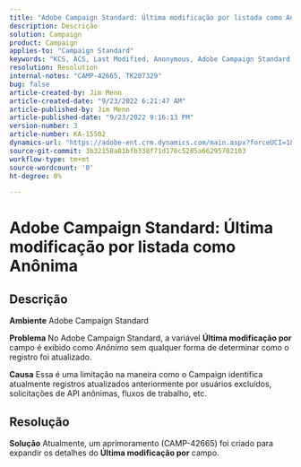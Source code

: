 ```yaml
---
title: "Adobe Campaign Standard: Última modificação por listada como Anônima"
description: Descrição
solution: Campaign
product: Campaign
applies-to: "Campaign Standard"
keywords: "KCS, ACS, Last Modified, Anonymous, Adobe Campaign Standard, CAMP-42665"
resolution: Resolution
internal-notes: "CAMP-42665, TK207329"
bug: false
article-created-by: Jim Menn
article-created-date: "9/23/2022 6:21:47 AM"
article-published-by: Jim Menn
article-published-date: "9/23/2022 9:16:13 PM"
version-number: 3
article-number: KA-15502
dynamics-url: "https://adobe-ent.crm.dynamics.com/main.aspx?forceUCI=1&pagetype=entityrecord&etn=knowledgearticle&id=96cbbefd-073b-ed11-9db1-0022480866ad"
source-git-commit: 3b32158a81bfb338f71d176c5285a66295702103
workflow-type: tm+mt
source-wordcount: '0'
ht-degree: 0%

---
```


# Adobe Campaign Standard: Última modificação por listada como Anônima

## Descrição


<b>Ambiente</b>
Adobe Campaign Standard

<b>Problema</b>
No Adobe Campaign Standard, a variável <b>Última modificação por</b> campo é exibido como *Anônimo* sem qualquer forma de determinar como o registro foi atualizado.

<b>Causa</b>
Essa é uma limitação na maneira como o Campaign identifica atualmente registros atualizados anteriormente por usuários excluídos, solicitações de API anônimas, fluxos de trabalho, etc.


## Resolução


<b>Solução</b>
Atualmente, um aprimoramento (CAMP-42665) foi criado para expandir os detalhes do <b>Última modificação por</b> campo.
